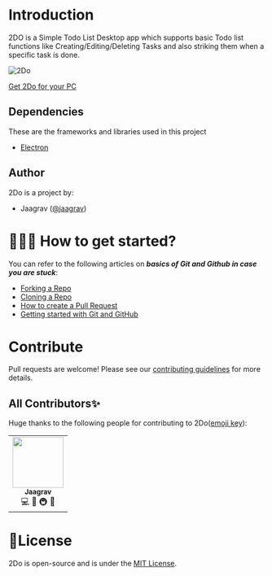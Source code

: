 # Introduction
2DO is a Simple Todo List Desktop app which supports basic Todo list functions like Creating/Editing/Deleting Tasks and also striking them when a specific task is done.  

![2Do](https://user-images.githubusercontent.com/52719271/97878268-6b4b2300-1d44-11eb-85a6-00700094bae6.jpg)

[Get 2Do for your PC](https://drive.google.com/file/d/1v77270ctI_8HF8SRg9OwTTqkOOgkJSVY/view?usp=sharing)

## Dependencies

These are the frameworks and libraries used in this project

- [Electron](https://www.electronjs.org/)

## Author

2Do is a project by:
-   Jaagrav ([@jaagrav](https://github.com/jaagrav))

# 👨🏻‍💻 How to get started?

You can refer to the following articles on  **_basics of Git and Github in case you are stuck_**:

-   [Forking a Repo](https://help.github.com/en/github/getting-started-with-github/fork-a-repo)
-   [Cloning a Repo](https://help.github.com/en/desktop/contributing-to-projects/creating-a-pull-request)
-   [How to create a Pull Request](https://opensource.com/article/19/7/create-pull-request-github)
-   [Getting started with Git and GitHub](https://towardsdatascience.com/getting-started-with-git-and-github-6fcd0f2d4ac6)

# Contribute
Pull requests are welcome! Please see our  [contributing guidelines](https://github.com/LunarShuttle/2Do-Electron/blob/master/CONTRIBUTING.md) for more details.
## All Contributors✨ 


Huge thanks to the following people for contributing to 2Do([emoji key](https://allcontributors.org/docs/en/emoji-key)):

<!-- ALL-CONTRIBUTORS-LIST:START - Do not remove or modify this section -->
<!-- prettier-ignore-start -->
<!-- markdownlint-disable -->
<table>
  <tr>
    <td align="center"><a href="https://github.com/jaagrav"><img src="https://avatars.githubusercontent.com/u/52719271?v=4" width="100px;" alt=""/><br /><sub><b>Jaagrav</b></sub></a><br/>💻 📖 🚇 🚧</td>
  </tr>
</table>
<!-- markdownlint-restore -->
<!-- prettier-ignore-end -->
<!-- ALL-CONTRIBUTORS-LIST:END -->


# 📄License
2Do is open-source and is under the  [MIT License](https://github.com/LunarShuttle/2Do-Electron/blob/master/LICENSE).

